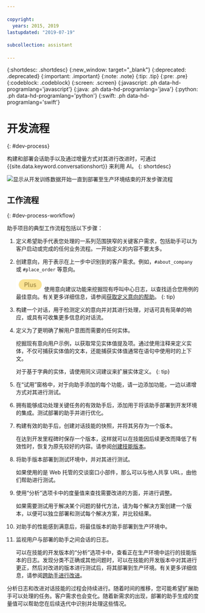 ```yaml
---

copyright:
  years: 2015, 2019
lastupdated: "2019-07-19"

subcollection: assistant

---
```


{:shortdesc: .shortdesc}
{:new_window: target="_blank"}
{:deprecated: .deprecated}
{:important: .important}
{:note: .note}
{:tip: .tip}
{:pre: .pre}
{:codeblock: .codeblock}
{:screen: .screen}
{:javascript: .ph data-hd-programlang='javascript'}
{:java: .ph data-hd-programlang='java'}
{:python: .ph data-hd-programlang='python'}
{:swift: .ph data-hd-programlang='swift'}

# 开发流程
{: #dev-process}

构建和部署会话助手以及通过增量方式对其进行改进时，可通过 {{site.data.keyword.conversationshort}} 来利用 AI。
{: shortdesc}

![显示从开发训练数据开始一直到部署至生产环境结束的开发步骤流程](images/dev-process.png)

## 工作流程
{: #dev-process-workflow}

助手项目的典型工作流程包括以下步骤：

1.  定义希望助手代表您处理的一系列范围狭窄的关键客户需求，包括助手可以为客户启动或完成的任何业务流程。一开始定义的内容不要太多。
1.  创建意向，用于表示在上一步中识别到的客户需求。例如，`#about_company` 或 `#place_order` 等意向。

    ![仅限增强版或高端套餐](images/plus.png) 使用意向建议功能来挖掘现有呼叫中心日志，以查找适合您用例的最佳意向。有关更多详细信息，请参阅[获取定义意向的帮助](/docs/services/assistant?topic=assistant-intent-recommendations)。
    {: tip}

1.  构建一个对话，用于检测定义的意向并对其进行处理，对话可具有简单的响应，或具有可收集更多信息的对话流。
1.  定义为了更明确了解用户意图而需要的任何实体。

    挖掘现有意向用户示例，以获取常见实体值提及项。通过使用注释来定义实体，不仅可捕获实体值的文本，还能捕获实体值通常在语句中使用时的上下文。

    对于基于字典的实体，请使用同义词建议来扩展实体定义。
    {: tip}

1.  在“试用”窗格中，对于向助手添加的每个功能，请一边添加功能，一边以递增方式对其进行测试。
1.  拥有能够成功处理关键任务的有效助手后，添加用于将该助手部署到开发环境的集成。测试部署的助手并进行优化。

1.  构建有效的助手后，创建对话技能的快照，并将其另存为一个版本。

    在达到开发里程碑时保存一个版本，这样就可以在技能因后续更改而降低了有效性时，恢复为原先较好的内容。请参阅[创建技能版本](/docs/services/assistant?topic=assistant-versions)。
1.  将助手版本部署到测试环境中，并对其进行测试。

    如果使用的是 Web 托管的交谈窗口小部件，那么可以与他人共享 URL，由他们帮助进行测试。
1.  使用“分析”选项卡中的度量值来查找需要改进的方面，并进行调整。

    如果需要测试用于解决某个问题的替代方法，请为每个解决方案创建一个版本，以便可以独立部署和测试每个解决方案，并比较结果。
1.  对助手的性能感到满意后，将最佳版本的助手部署到生产环境中。
1.  监视用户与部署的助手之间会话的日志。

    可以在技能的开发版本的“分析”选项卡中，查看正在生产环境中运行的技能版本的日志。发现分类不正确或其他问题时，可以在技能的开发版本中对其进行更正，然后对改进的版本进行测试后，将其部署到生产环境。有关更多详细信息，请参阅[跨助手进行改进](/docs/services/assistant?topic=assistant-logs#logs-deploy-id)。

分析日志和改进对话技能的过程会持续进行。随着时间的推移，您可能希望扩展助手可以处理的任务。客户需求也会变化。随着新需求的出现，部署的助手生成的度量值可以帮助您在后续迭代中识别并处理这些情况。
